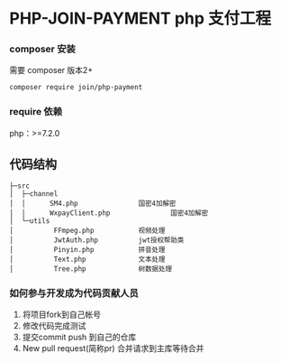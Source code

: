 # PHP-JOIN-PAYMENT php 支付工程

### composer 安装
需要 composer 版本2+

```
composer require join/php-payment
```
### require 依赖

php：>=7.2.0

## 代码结构
```
├─src
│  ├─channel
│  │      SM4.php               国密4加解密
│  │      WxpayClient.php               国密4加解密
│  └─utils
│          FFmpeg.php           视频处理
│          JwtAuth.php          jwt授权帮助类
│          Pinyin.php           拼音处理
│          Text.php             文本处理
│          Tree.php             树数据处理
```

### 如何参与开发成为代码贡献人员

1. 将项目fork到自己帐号
2. 修改代码完成测试
3. 提交commit push 到自己的仓库
3. New pull request(简称pr) 合并请求到主库等待合并
